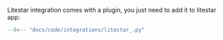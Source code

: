 Litestar integration comes with a plugin, you just need to add it to litestar app:
```python hl_lines="24"
--8<-- "docs/code/integrations/litestar_.py"
```

